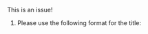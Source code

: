 This is an issue!

1. Please use the following format for the title:

<Title of User Story>: <Title of Issue>

2. Please fill out this description with the following:

- Relates to <user story #>
- Any additional information you feel is necessary.

3. Remember to:

- Add assignees, labels and projects in the menu at the bottom or to the right of the screen.
